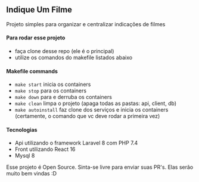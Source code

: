 ## Indique Um Filme

Projeto simples para organizar e centralizar indicações de filmes

#### Para rodar esse projeto
- faça clone desse repo (ele é o principal)
- utilize os comandos do makefile listados abaixo

#### Makefile commands
- `make start` inicia os containers
- `make stop` para os containers
- `make down` para e derruba os containers
- `make clean` limpa o projeto (apaga todas as pastas: api, client, db)
- `make autoinstall` faz clone dos serviços e inicia os containers (certamente, o comando que vc deve rodar a primeira vez) 

#### Tecnologias
- Api utilizando o framework Laravel 8 com PHP 7.4
- Front utilizando React 16
- Mysql 8

Esse projeto é Open Source. Sinta-se livre para enviar suas PR's. Elas serão muito bem vindas :D
